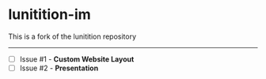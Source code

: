 # lunitition-im
This is a fork of the lunitition repository

-----------------------------------------------------------------------------------------------------------------------------------

- [ ] Issue #1 - **Custom Website Layout**
- [ ] Issue #2 - **Presentation**

